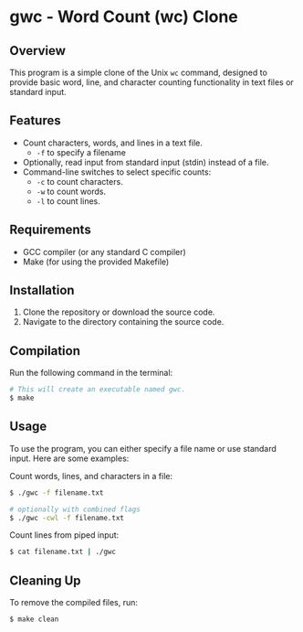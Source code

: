 # gwc - Word Count (wc) Clone

## Overview

This program is a simple clone of the Unix `wc` command, designed to provide basic word, line, and character counting functionality in text files or standard input.

## Features

- Count characters, words, and lines in a text file.
  - `-f` to specify a filename
- Optionally, read input from standard input (stdin) instead of a file.
- Command-line switches to select specific counts:
  - `-c` to count characters.
  - `-w` to count words.
  - `-l` to count lines.

## Requirements

- GCC compiler (or any standard C compiler)
- Make (for using the provided Makefile)

## Installation

1. Clone the repository or download the source code.
2. Navigate to the directory containing the source code.

## Compilation

Run the following command in the terminal:

```bash
# This will create an executable named gwc.
$ make
```

## Usage

To use the program, you can either specify a file name or use standard input. Here are some examples:

Count words, lines, and characters in a file:

```bash
$ ./gwc -f filename.txt

# optionally with combined flags
$ ./gwc -cwl -f filename.txt
```

Count lines from piped input:

```bash
$ cat filename.txt | ./gwc
```

## Cleaning Up

To remove the compiled files, run:

```bash
$ make clean
```
